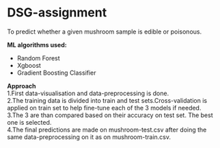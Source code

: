 **DSG-assignment**<br />
===
To predict whether a given mushroom sample is edible or poisonous.

**ML algorithms used:**
* Random Forest
* Xgboost
* Gradient Boosting Classifier

**Approach**<br />
1.First data-visualisation and data-preprocessing is done.<br />
2.The training data is divided into train and test sets.Cross-validation is applied on train set to help fine-tune each of the 3 models if needed.<br />
3.The 3 are than compared based on their accuracy on test set. The best one is selected.<br />
4.The final predictions are made on mushroom-test.csv after doing the same data-preprocessing on it as on mushroom-train.csv.<br />
